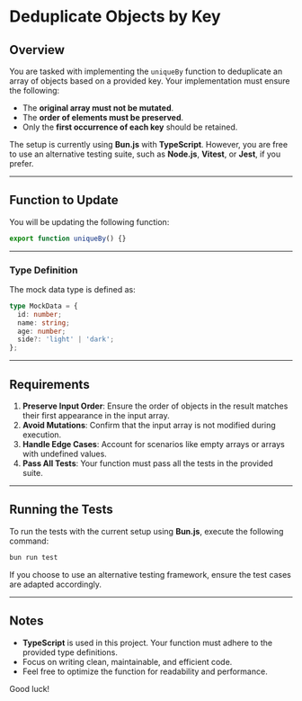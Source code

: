 # Deduplicate Objects by Key

## Overview

You are tasked with implementing the `uniqueBy` function to deduplicate an array of objects based on a provided key. Your implementation must ensure the following:

- The **original array must not be mutated**.
- The **order of elements must be preserved**.
- Only the **first occurrence of each key** should be retained.

The setup is currently using **Bun.js** with **TypeScript**. However, you are free to use an alternative testing suite, such as **Node.js**, **Vitest**, or **Jest**, if you prefer.

---

## Function to Update

You will be updating the following function:

```typescript
export function uniqueBy() {}
```

---

### Type Definition

The mock data type is defined as:

```typescript
type MockData = {
  id: number;
  name: string;
  age: number;
  side?: 'light' | 'dark';
};
```

---

## Requirements

1. **Preserve Input Order**: Ensure the order of objects in the result matches their first appearance in the input array.
2. **Avoid Mutations**: Confirm that the input array is not modified during execution.
3. **Handle Edge Cases**: Account for scenarios like empty arrays or arrays with undefined values.
4. **Pass All Tests**: Your function must pass all the tests in the provided suite.

---

## Running the Tests

To run the tests with the current setup using **Bun.js**, execute the following command:

```bash
bun run test
```

If you choose to use an alternative testing framework, ensure the test cases are adapted accordingly.

---

## Notes

- **TypeScript** is used in this project. Your function must adhere to the provided type definitions.
- Focus on writing clean, maintainable, and efficient code.
- Feel free to optimize the function for readability and performance.

Good luck!

```

```
